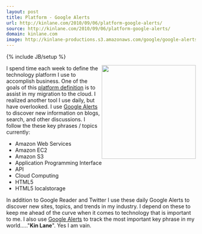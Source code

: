 ```yaml
---
layout: post
title: Platform - Google Alerts
url: http://kinlane.com/2010/09/06/platform-google-alerts/
source: http://kinlane.com/2010/09/06/platform-google-alerts/
domain: kinlane.com
image: http://kinlane-productions.s3.amazonaws.com/google/google-alerts.jpg
---
```

{% include JB/setup %}

<p>
     <img class="alignnone c1" title="Google Alerts" src="http://kinlane-productions.s3.amazonaws.com/google/google-alerts.jpg" alt="" width="250" align="right" />I spend time each week to define the technology platform I use to accomplish business. One of the goals of this <a href="http://www.kinlane.com/platform/">platform definition</a> is to assist in my migration to the cloud. I realized another tool I use daily, but have overlooked. I use <a href="http://www.google.com/alerts" target="_blank">Google Alerts</a> to discover new information on blogs, search, and other discussions. I follow the these key phrases / topics currently:
</p>
<ul class="mainlist">
     <li>Amazon Web Services
     </li>
     <li>Amazon EC2
     </li>
     <li>Amazon S3
     </li>
     <li>Application Programming Interface
     </li>
     <li>API
     </li>
     <li>Cloud Computing
     </li>
     <li>HTML5
     </li>
     <li>HTML5 localstorage
     </li>
</ul>
<p>
     In addition to Google Reader and Twitter I use these daily Google Alerts to discover new sites, topics, and trends in my industry. I depend on these to keep me ahead of the curve when it comes to technology that is important to me. I also use <a href="http://www.google.com/alerts" target="_blank">Google Alerts</a> to track the most important key phrase in my world....."<strong>Kin Lane</strong>". Yes I am vain.
</p>